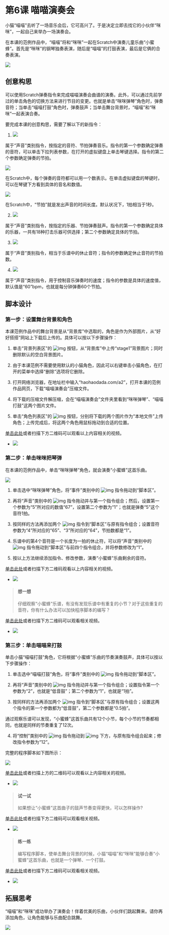 # 第6课  喵喵演奏会



小猫“喵喵”去听了一场音乐会后，它可高兴了。于是决定立即去找它的小伙伴“咪咪”，一起自己来举办一场演奏会。

在本课的范例作品中，“喵喵”将和“咪咪”一起在Scratch中演奏儿童乐曲“小蜜蜂”。首先是“咪咪”的钢琴独奏表演，随后是“喵喵”的打鼓表演，最后是它俩的合奏表演。

![](img/6-0.png)





## 创意构思

可以使用Scratch弹奏指令来完成喵喵演奏会曲谱的演奏。此外，可以通过先前学过的单击角色的切换方法来进行节目的变更。也就是单击“咪咪弹琴”角色时，弹奏音符；当单击“喵喵打鼓”角色时，弹奏鼓声；当单击舞台背景时，“喵喵”和“咪咪”一起表演合奏。



要完成本课的创意构思，需要了解以下的新指令：

1. ![](img/6-1.png) 

属于“声音”类别指令，按指定的音符、节拍弹奏音乐。指令的第一个参数确定弹奏的音符，可以单击下拉列表参数，在打开的虚拟键盘上单击琴键选择。指令的第二个参数确定弹奏的节拍。

![](img/6-2.png)

在Scratch中，每个弹奏的音符都可以用一个数表示。在单击虚拟键盘的琴键时，可以在琴键下方看到具体的音名和数值。

![](img\6-2b.png)

在Scratch中，“节拍”就是发出声音的时间长度。默认状况下，1拍相当于1秒。



2. ![](img/6-3.png) 

属于“声音”类别指令，按指定的乐器、节拍弹奏鼓声。指令的第一个参数确定具体的乐器，一共有18种打击乐器可供选择；第二个参数确定具体的节拍。



3. ![](img/6-4.png) 

属于“声音”类别指令，相当于乐谱中的休止音符；指令的参数确定休止音符的节拍数。



4. ![](img/6-5.png) 

属于“声音”类别指令，用于控制音乐弹奏时的速度；指令的参数是具体的速度值，默认值是“60”bpm，也就是每分钟弹奏60个节拍。





## 脚本设计

### 第一步：设置舞台背景和角色

本课范例作品中的舞台背景是从“背景库”中选取的，角色是作为外部图片，从“好好搭搭”网站上下载后上传的。具体可以按以下步骤操作：

1. 单击“背景列表区”的 ![img](img/2-5.png) 按钮，从“背景库”中上传“stage1”背景图片；同时删除默认的空白背景图片。


2. 由于本课范例不需要使用默认的小猫角色，因此可以右键单击小猫角色，在打开的菜单中选择“删除”选项将它删除。


3. 打开网络浏览器，在地址栏中输入“haohaodada.com/a2”，打开本课的范例作品网页，下载“喵喵演奏会”压缩文件。


4. 将下载的压缩文件解压缩，会在“喵喵演奏会”文件夹里看到“咪咪弹琴”、“喵喵打鼓”这两个图片文件。
5. 单击“角色列表区”的 ![img](img/3-6.png) 按钮，分别将下载的两个图片作为“本地文件”上传角色；上传完成后，将这两个角色用鼠标拖动到合适的位置。



[单击此处](http://haohaodada.com/video/a20601.php)或者扫描下方二维码可以观看以上内容相关的视频。

* ![](img/a20601.png) 


#### 




### 第二步：单击咪咪把琴弹

在本课的范例作品中，单击“咪咪弹琴”角色，就会演奏“小蜜蜂”这首乐曲。

![](img/6-6.png)



1. 单击选中“咪咪弹琴”角色，将“事件”类别中的 ![img](img/5-1.png) 指令拖动到“脚本区”。


2. 再将“声音”类别中的 ![img](img/6-1.png) 指令拖动并与第一个指令组合；然后，设置第一个参数为“5”所对应的数值“67”，设置第二个参数为“1”；也就是弹奏“5”这个音符1拍。


3. 按同样的方法再添加两个 ![img](img/6-1.png) 指令到“脚本区”与原有指令组合；设置音符参数为“4”所对应的“65”、“3”所对应的“64”，节拍数都是“1”。


4. 乐谱中的第4个音符是一个长度为一拍的休止符，可以将“声音”类别中的 ![img](img/6-4.png) 指令拖动到“脚本区”与前四个指令组合，并将参数修改为“1”。
5. 按以上方法继续添加指令、修改参数，演奏“小蜜蜂”乐曲剩余的音符。





[单击此处](http://haohaodada.com/video/a20602.php)或者扫描下方二维码观看以上内容相关的视频。

* ![](img/a20602.png) 





> #### 想一想
>
> 仔细观察“小蜜蜂”乐谱，有没有发现乐谱中有重复的小节？对于这些重复的音符，你有什么办法可以加快程序脚本的编写？

 [单击此处](http://haohaodada.com/video/a20603.php)或者扫描下方二维码可以观看相关视频。

- ![](img/a20603.png) 





### 第三步：单击喵喵来打鼓

单击小猫“喵喵打鼓”角色，它将根据“小蜜蜂”乐曲的节奏演奏鼓声，具体可以按以下步骤操作：

1. 单击选中“喵喵打鼓”角色，将“事件”类别中的 ![img](img/5-1.png) 指令拖动到“脚本区”。


2. 再将“声音”类别中的 ![img](img/6-3.png) 指令拖动并与第一个指令组合；设置指令第一个参数为“2”，也就是“低音鼓”；第二个参数为“1”，也就是“1拍”。


3. 按同样的方法再添加两个 ![img](img/6-3.png) 指令到“脚本区”与原有指令组合；设置这两个指令的第一个参数都为“低音鼓”，第二个参数都是“0.5拍”。

通过观察乐谱可以发现，“小蜜蜂”这首乐曲共有12个小节，每个小节的节奏都相同，也就是同样的节奏重复了12次。

4. 将“控制”类别中的 ![img](img/4-3.png) 指令拖动到 ![img](img/5-1.png) 下方，与原有指令组合起来；修改指令参数为“12”。

完整的程序脚本如下图所示：

![](img/6-7.png)



[单击此处](http://haohaodada.com/video/a20604.php)或者扫描上方的二维码可以观看以上内容相关的视频。

* ![](img/a20604.png) 




> #### 试一试
>
> 如果想让“小蜜蜂”这首曲子的鼓声节奏变得更快，可以怎样操作?

 [单击此处](http://haohaodada.com/video/a20605.php)或者扫描下方二维码可以观看相关视频。

- ![](img/a20605.png) 






> #### 练一练
>
> 编写程序脚本，使单击舞台背景的时候，小猫“喵喵”和“咪咪”能够合奏“小蜜蜂”这首乐曲，也就是一个弹琴、一个打鼓。

 [单击此处](http://haohaodada.com/video/a20606.php)或者扫描下方二维码可以观看相关视频。

- ![](img/a20606.png) 





## 拓展思考

“喵喵”和“咪咪”成功举办了演奏会！伴着优美的乐曲，小伙伴们跳起舞来。请你再添加角色，让角色能够与乐曲配合跳舞。

![](img/6-8.png)